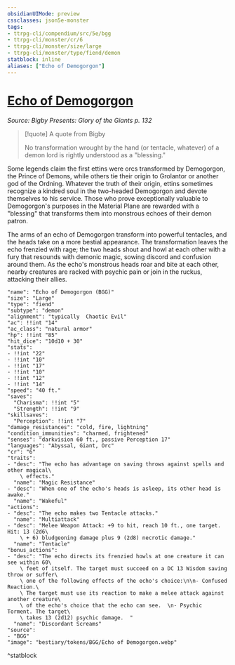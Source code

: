 ```yaml
---
obsidianUIMode: preview
cssclasses: json5e-monster
tags:
- ttrpg-cli/compendium/src/5e/bgg
- ttrpg-cli/monster/cr/6
- ttrpg-cli/monster/size/large
- ttrpg-cli/monster/type/fiend/demon
statblock: inline
aliases: ["Echo of Demogorgon"]
---
```

# [Echo of Demogorgon](3-Compendium\CLI\bestiary\fiend/echo-of-demogorgon-bgg.md)
*Source: Bigby Presents: Glory of the Giants p. 132*  

> [!quote] A quote from Bigby  
> 
> No transformation wrought by the hand (or tentacle, whatever) of a demon lord is rightly understood as a "blessing."

Some legends claim the first ettins were orcs transformed by Demogorgon, the Prince of Demons, while others tie their origin to Grolantor or another god of the Ordning. Whatever the truth of their origin, ettins sometimes recognize a kindred soul in the two-headed Demogorgon and devote themselves to his service. Those who prove exceptionally valuable to Demogorgon's purposes in the Material Plane are rewarded with a "blessing" that transforms them into monstrous echoes of their demon patron.

The arms of an echo of Demogorgon transform into powerful tentacles, and the heads take on a more bestial appearance. The transformation leaves the echo frenzied with rage; the two heads shout and howl at each other with a fury that resounds with demonic magic, sowing discord and confusion around them. As the echo's monstrous heads roar and bite at each other, nearby creatures are racked with psychic pain or join in the ruckus, attacking their allies.

```statblock
"name": "Echo of Demogorgon (BGG)"
"size": "Large"
"type": "fiend"
"subtype": "demon"
"alignment": "typically  Chaotic Evil"
"ac": !!int "14"
"ac_class": "natural armor"
"hp": !!int "85"
"hit_dice": "10d10 + 30"
"stats":
- !!int "22"
- !!int "10"
- !!int "17"
- !!int "10"
- !!int "12"
- !!int "14"
"speed": "40 ft."
"saves":
  "Charisma": !!int "5"
  "Strength": !!int "9"
"skillsaves":
  "Perception": !!int "7"
"damage_resistances": "cold, fire, lightning"
"condition_immunities": "charmed, frightened"
"senses": "darkvision 60 ft., passive Perception 17"
"languages": "Abyssal, Giant, Orc"
"cr": "6"
"traits":
- "desc": "The echo has advantage on saving throws against spells and other magical\
    \ effects."
  "name": "Magic Resistance"
- "desc": "When one of the echo's heads is asleep, its other head is awake."
  "name": "Wakeful"
"actions":
- "desc": "The echo makes two Tentacle attacks."
  "name": "Multiattack"
- "desc": "Melee Weapon Attack: +9 to hit, reach 10 ft., one target. Hit: 13 (2d6\
    \ + 6) bludgeoning damage plus 9 (2d8) necrotic damage."
  "name": "Tentacle"
"bonus_actions":
- "desc": "The echo directs its frenzied howls at one creature it can see within 60\
    \ feet of itself. The target must succeed on a DC 13 Wisdom saving throw or suffer\
    \ one of the following effects of the echo's choice:\n\n- Confused Reaction.\
    \ The target must use its reaction to make a melee attack against another creature\
    \ of the echo's choice that the echo can see.  \n- Psychic Torment. The target\
    \ takes 13 (2d12) psychic damage.  "
  "name": "Discordant Screams"
"source":
- "BGG"
"image": "bestiary/tokens/BGG/Echo of Demogorgon.webp"
```
^statblock